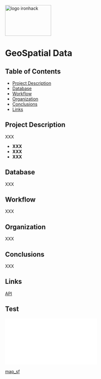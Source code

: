 <img src="https://www.emagister.com/assets/es/logos/centro/id/136150/size/l.jpg" alt="logo ironhack" style="width:150px;height:100px;">

# GeoSpatial Data

## Table of Contents

- [Project Description](#project-description)
- [Database](#database)
- [Workflow](#workflow)
- [Organization](#organization)
- [Conclusions](#conclusions)
- [Links](#links)

## Project Description
XXX


* __XXX__
* __XXX__
* __XXX__



## Database
XXX


## Workflow
XXX

## Organization
XXX

## Conclusions
XXX

## Links
[API](https://foursquare.com/)






## Test

![map_sf](/data/san_francisco.html)



[map_sf](/data/san_francisco.html)


